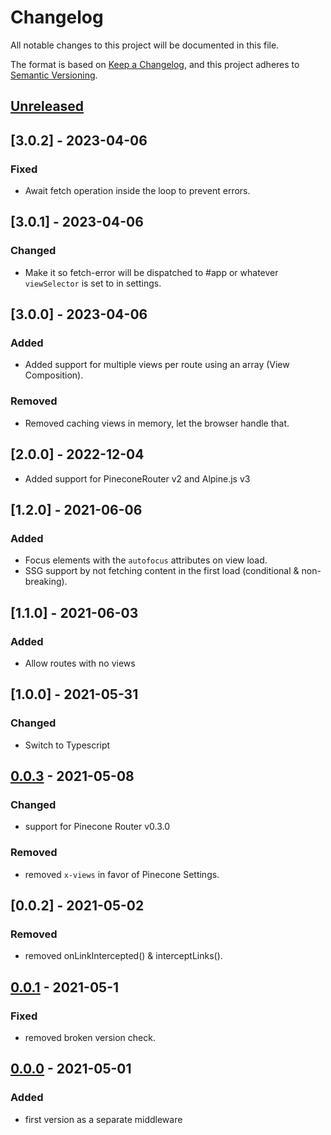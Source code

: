 # Changelog

All notable changes to this project will be documented in this file.

The format is based on [Keep a Changelog](https://keepachangelog.com/en/1.0.0/),
and this project adheres to [Semantic Versioning](https://semver.org/spec/v2.0.0.html).

## [Unreleased]

## [3.0.2] - 2023-04-06

### Fixed

-   Await fetch operation inside the loop to prevent errors.

## [3.0.1] - 2023-04-06

### Changed

-   Make it so fetch-error will be dispatched to #app or whatever `viewSelector` is set to in settings.

## [3.0.0] - 2023-04-06

### Added

-   Added support for multiple views per route using an array (View Composition).

### Removed

-   Removed caching views in memory, let the browser handle that.

## [2.0.0] - 2022-12-04

-   Added support for PineconeRouter v2 and Alpine.js v3

## [1.2.0] - 2021-06-06

### Added

-   Focus elements with the `autofocus` attributes on view load.
-   SSG support by not fetching content in the first load (conditional & non-breaking).

## [1.1.0] - 2021-06-03

### Added

-   Allow routes with no views

## [1.0.0] - 2021-05-31

### Changed

-   Switch to Typescript

## [0.0.3] - 2021-05-08

### Changed

-   support for Pinecone Router v0.3.0

### Removed

-   removed `x-views` in favor of Pinecone Settings.

## [0.0.2] - 2021-05-02

### Removed

-   removed onLinkIntercepted() & interceptLinks().

## [0.0.1] - 2021-05-1

### Fixed

-   removed broken version check.

## [0.0.0] - 2021-05-01

### Added

-   first version as a separate middleware

[unreleased]: https://github.com/pinecone-router/middleware-views/compare/0.0.0...HEAD
[0.0.0]: https://github.com/pinecone-router/middleware-views/compare/0.0.0...0.0.0
[0.0.1]: https://github.com/pinecone-router/middleware-views/compare/0.0.0...0.0.1
[0.0.3]: https://github.com/pinecone-router/middleware-views/compare/0.0.1...0.0.3
[0.0.3]: https://github.com/pinecone-router/middleware-views/compare/0.0.3...1.0.0
